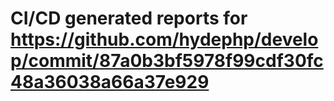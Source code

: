 # CI/CD generated reports for https://github.com/hydephp/develop/commit/87a0b3bf5978f99cdf30fc48a36038a66a37e929

